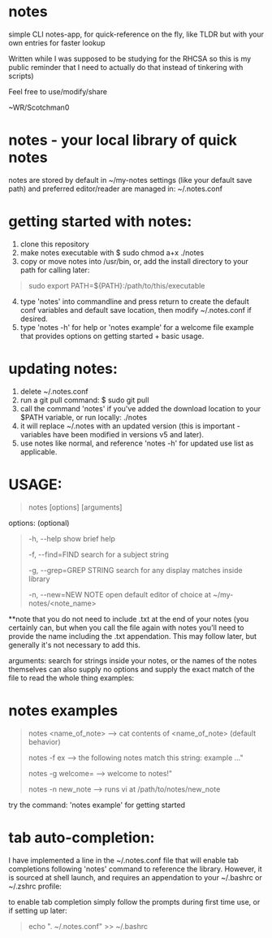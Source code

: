 # notes
simple CLI notes-app, for quick-reference on the fly, like TLDR but with your own entries for faster lookup

Written while I was supposed to be studying for the RHCSA so this is my public reminder that I need to actually do that instead of tinkering with scripts)

Feel free to use/modify/share

~WR/Scotchman0


# notes - your local library of quick notes
 
notes are stored by default in ~/my-notes 
settings (like your default save path) and preferred editor/reader are managed in: ~/.notes.conf

# getting started with notes: 
1. clone this repository
2. make notes executable with $ sudo chmod a+x ./notes
3. copy or move notes into /usr/bin, or, add the install directory to your path for calling later:
> sudo export PATH=${PATH}:/path/to/this/executable
4. type 'notes' into commandline and press return to create the default conf variables and default save location, then modify ~/.notes.conf if desired. 
5. type 'notes -h' for help or 'notes example' for a welcome file example that provides options on getting started + basic usage.

# updating notes:
1. delete ~/.notes.conf
2. run a git pull command: $ sudo git pull
3. call the command 'notes' if you've added the download location to your $PATH variable, or run locally: ./notes
4. it will replace ~/.notes with an updated version (this is important -variables have been modified in versions v5 and later).
5. use notes like normal, and reference 'notes -h' for updated use list as applicable.

# USAGE:

> notes [options] [arguments]
 
options: (optional)
> -h, --help                show brief help
> 
> -f, --find=FIND           search for a subject string
> 
> -g, --grep=GREP STRING    search for any display matches inside library
> 
> -n, --new=NEW NOTE open default editor of choice at ~/my-notes/<note_name>

**note that you do not need to include .txt at the end of your notes (you certainly can, but when you call the file again with notes you'll need to provide the name including the .txt appendation. This may follow later, but generally it's not necessary to add this.
 
arguments:
search for strings inside your notes, or the names of the notes themselves
can also supply no options and supply the exact match of the file to read the whole thing
examples:
 
# notes examples
> notes <name_of_note> --> cat contents of <name_of_note> (default behavior)
>
> notes -f ex --> the following notes match this string: example ..." 
> 
> notes -g welcome= --> welcome to notes!"
> 
> notes -n new_note --> runs vi at /path/to/notes/new_note

try the command: 'notes example' for getting started


# tab auto-completion:

I have implemented a line in the ~/.notes.conf file that will enable tab completions following 'notes' command to reference the library. 
However, it is sourced at shell launch, and requires an appendation to your ~/.bashrc or ~/.zshrc profile:

to enable tab completion simply follow the prompts during first time use, or if setting up later:

> echo ". ~/.notes.conf" >> ~/.bashrc

